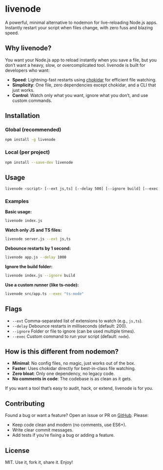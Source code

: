 # livenode

A powerful, minimal alternative to nodemon for live-reloading Node.js apps. Instantly restart your script when files change, with zero fuss and blazing speed.

## Why livenode?

You want your Node.js app to reload instantly when you save a file, but you don’t want a heavy, slow, or overcomplicated tool. livenode is built for developers who want:

- **Speed**: Lightning-fast restarts using [chokidar](https://github.com/paulmillr/chokidar) for efficient file watching.
- **Simplicity**: One file, zero dependencies except chokidar, and a CLI that just works.
- **Control**: Watch only what you want, ignore what you don’t, and use custom commands.

## Installation

### Global (recommended)

```sh
npm install -g livenode
```

### Local (per project)

```sh
npm install --save-dev livenode
```

## Usage

```sh
livenode <script> [--ext js,ts] [--delay 500] [--ignore build] [--exec "ts-node"]
```

### Examples

**Basic usage:**

```sh
livenode index.js
```

**Watch only JS and TS files:**

```sh
livenode server.js --ext js,ts
```

**Debounce restarts by 1 second:**

```sh
livenode app.js --delay 1000
```

**Ignore the build folder:**

```sh
livenode index.js --ignore build
```

**Use a custom runner (like ts-node):**

```sh
livenode src/app.ts --exec "ts-node"
```

## Flags

- `--ext`   Comma-separated list of extensions to watch (e.g., `js,ts`).
- `--delay` Debounce restarts in milliseconds (default: 200).
- `--ignore` Folder or file to ignore (can be used multiple times).
- `--exec`  Custom command to run your script (default: `node`).

## How is this different from nodemon?

- **Minimal**: No config files, no magic, just works out of the box.
- **Faster**: Uses chokidar directly for best-in-class file watching.
- **Zero bloat**: Only one dependency, no legacy code.
- **No comments in code**: The codebase is as clean as it gets.

If you want a tool that’s easy to audit, hack, or extend, livenode is for you.

## Contributing

Found a bug or want a feature? Open an issue or PR on [GitHub](https://github.com/wajid69/livenode). Please:

- Keep code clean and modern (no comments, use ES6+).
- Write clear commit messages.
- Add tests if you’re fixing a bug or adding a feature.

## License

MIT. Use it, fork it, share it. Enjoy!
